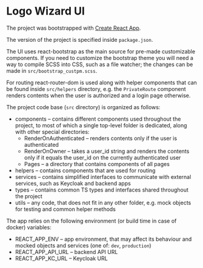# Logo Wizard UI

The project was bootstrapped with [Create React App](https://github.com/facebook/create-react-app).

The version of the project is specified inside `package.json`.

The UI uses react-bootstrap as the main source for pre-made customizable components. If you need to customize the bootstrap theme you will need a way to compile SCSS into CSS, such as a file watcher; the changes can be made in `src/bootstrap_custpm.scss`.

For routing react-router-dom is used along with helper components that can be found inside `src/helpers` directory, e.g. the `PrivateRoute` component renders contents when the user is authorized and a login page otherwise.

The project code base (`src` directory) is organized as follows:
- components – contains different components used throughout the project, to most of which a single top-level folder is dedicated, along with other special directories:
  - RenderOnAuthenticated – renders contents only if the user is authenticated
  - RenderOnOwner – takes a user_id string and renders the contents only if it equals the user_id on the currently authenticated user
  - Pages – a directory that contains components of all pages
- helpers – contains components that are used for routing
- services – contains simplified interfaces to communicate with external services, such as Keycloak and backend apps
- types – contains common TS types and interfaces shared throughout the project
- utils – any code, that does not fit in any other folder, e.g. mock objects for testing and common helper methods

The app relies on the following environment (or build time in case of docker) variables:
- REACT_APP_ENV – app environment, that may affect its behaviour and mocked objects and services (one of: `dev`, `production`)
- REACT_APP_API_URL – backend API URL
- REACT_APP_KC_URL – Keycloak URL
